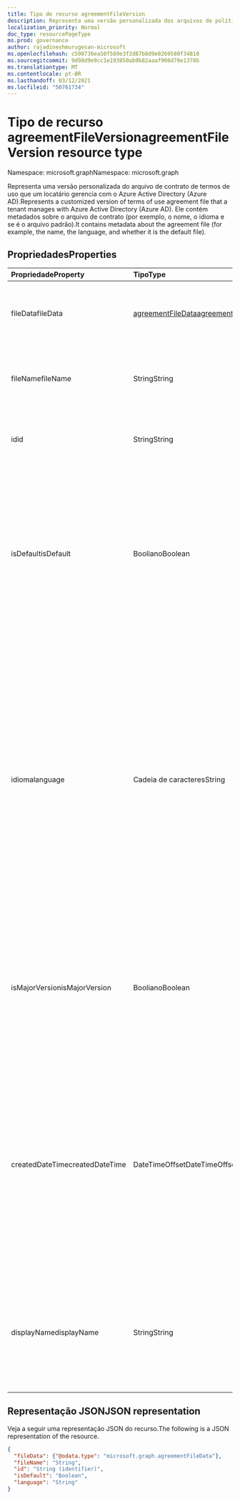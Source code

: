 ```yaml
---
title: Tipo de recurso agreementFileVersion
description: Representa uma versão personalizada dos arquivos de política localizados de termos de contrato de uso no Azure Active Directory (Azure AD).
localization_priority: Normal
doc_type: resourcePageType
ms.prod: governance
author: rajadineshmurugesan-microsoft
ms.openlocfilehash: c590736ea50f589e3f2d87b8d9e0269580f34810
ms.sourcegitcommit: 9d98d9e9cc1e193850ab9b82aaaf906d70e1378b
ms.translationtype: MT
ms.contentlocale: pt-BR
ms.lasthandoff: 03/12/2021
ms.locfileid: "50761734"
---
```

# <a name="agreementfileversion-resource-type"></a><span data-ttu-id="fbe27-103">Tipo de recurso agreementFileVersion</span><span class="sxs-lookup"><span data-stu-id="fbe27-103">agreementFileVersion resource type</span></span>

<span data-ttu-id="fbe27-104">Namespace: microsoft.graph</span><span class="sxs-lookup"><span data-stu-id="fbe27-104">Namespace: microsoft.graph</span></span>

<span data-ttu-id="fbe27-105">Representa uma versão personalizada do arquivo de contrato de termos de uso que um locatário gerencia com o Azure Active Directory (Azure AD).</span><span class="sxs-lookup"><span data-stu-id="fbe27-105">Represents a customized version of terms of use agreement file that a tenant manages with Azure Active Directory (Azure AD).</span></span> <span data-ttu-id="fbe27-106">Ele contém metadados sobre o arquivo de contrato (por exemplo, o nome, o idioma e se é o arquivo padrão).</span><span class="sxs-lookup"><span data-stu-id="fbe27-106">It contains metadata about the agreement file (for example, the name, the language, and whether it is the default file).</span></span>

## <a name="properties"></a><span data-ttu-id="fbe27-107">Propriedades</span><span class="sxs-lookup"><span data-stu-id="fbe27-107">Properties</span></span>
| <span data-ttu-id="fbe27-108">Propriedade</span><span class="sxs-lookup"><span data-stu-id="fbe27-108">Property</span></span>     | <span data-ttu-id="fbe27-109">Tipo</span><span class="sxs-lookup"><span data-stu-id="fbe27-109">Type</span></span>        | <span data-ttu-id="fbe27-110">Descrição</span><span class="sxs-lookup"><span data-stu-id="fbe27-110">Description</span></span> |
|:-------------|:------------|:------------|
|<span data-ttu-id="fbe27-111">fileData</span><span class="sxs-lookup"><span data-stu-id="fbe27-111">fileData</span></span>|[<span data-ttu-id="fbe27-112">agreementFileData</span><span class="sxs-lookup"><span data-stu-id="fbe27-112">agreementFileData</span></span>](agreementfiledata.md)|<span data-ttu-id="fbe27-113">Dados que representam os termos de uso do documento PDF.</span><span class="sxs-lookup"><span data-stu-id="fbe27-113">Data that represents the terms of use PDF document.</span></span> <span data-ttu-id="fbe27-114">Somente leitura.</span><span class="sxs-lookup"><span data-stu-id="fbe27-114">Read-only.</span></span>|
|<span data-ttu-id="fbe27-115">fileName</span><span class="sxs-lookup"><span data-stu-id="fbe27-115">fileName</span></span>|<span data-ttu-id="fbe27-116">String</span><span class="sxs-lookup"><span data-stu-id="fbe27-116">String</span></span>|<span data-ttu-id="fbe27-117">Nome do arquivo de contrato (por exemplo, TOU.pdf).</span><span class="sxs-lookup"><span data-stu-id="fbe27-117">Name of the agreement file (for example, TOU.pdf).</span></span> <span data-ttu-id="fbe27-118">Somente leitura.</span><span class="sxs-lookup"><span data-stu-id="fbe27-118">Read-only.</span></span>|
|<span data-ttu-id="fbe27-119">id</span><span class="sxs-lookup"><span data-stu-id="fbe27-119">id</span></span>|<span data-ttu-id="fbe27-120">String</span><span class="sxs-lookup"><span data-stu-id="fbe27-120">String</span></span>|<span data-ttu-id="fbe27-121">O identificador do objeto agreementFileVersion.</span><span class="sxs-lookup"><span data-stu-id="fbe27-121">The identifier of the agreementFileVersion object.</span></span> <span data-ttu-id="fbe27-122">Somente leitura.</span><span class="sxs-lookup"><span data-stu-id="fbe27-122">Read-only.</span></span>|
|<span data-ttu-id="fbe27-123">isDefault</span><span class="sxs-lookup"><span data-stu-id="fbe27-123">isDefault</span></span>|<span data-ttu-id="fbe27-124">Booliano</span><span class="sxs-lookup"><span data-stu-id="fbe27-124">Boolean</span></span>|<span data-ttu-id="fbe27-125">Se nenhum dos idiomas corresponde à preferência do cliente, indica se esse é o arquivo de contrato padrão .</span><span class="sxs-lookup"><span data-stu-id="fbe27-125">If none of the languages matches the client preference, indicates whether this is the default agreement file .</span></span> <span data-ttu-id="fbe27-126">Se nenhum dos arquivos for marcado como padrão, o primeiro será tratado como padrão.</span><span class="sxs-lookup"><span data-stu-id="fbe27-126">If none of the files are marked as default, the first one is treated as the default.</span></span> <span data-ttu-id="fbe27-127">Somente leitura.</span><span class="sxs-lookup"><span data-stu-id="fbe27-127">Read-only.</span></span>|
|<span data-ttu-id="fbe27-128">idioma</span><span class="sxs-lookup"><span data-stu-id="fbe27-128">language</span></span>|<span data-ttu-id="fbe27-129">Cadeia de caracteres</span><span class="sxs-lookup"><span data-stu-id="fbe27-129">String</span></span>|<span data-ttu-id="fbe27-130">O idioma do arquivo de contrato no formato languagecode2-country/regioncode2.</span><span class="sxs-lookup"><span data-stu-id="fbe27-130">The language of the agreement file in the format languagecode2-country/regioncode2.</span></span> <span data-ttu-id="fbe27-131">languagecode2 é um código de duas letras minúsculo derivado da ISO 639-1.</span><span class="sxs-lookup"><span data-stu-id="fbe27-131">languagecode2 is a lowercase two-letter code derived from ISO 639-1.</span></span> <span data-ttu-id="fbe27-132">country/regioncode2 é derivado da ISO 3166 e geralmente consiste em duas letras maiúsculas, ou uma marca de idioma BCP-47 (por exemplo, en-US).</span><span class="sxs-lookup"><span data-stu-id="fbe27-132">country/regioncode2 is derived from ISO 3166 and usually consists of two uppercase letters, or a BCP-47 language tag (for example, en-US).</span></span> <span data-ttu-id="fbe27-133">Somente leitura.</span><span class="sxs-lookup"><span data-stu-id="fbe27-133">Read-only.</span></span>|
|<span data-ttu-id="fbe27-134">isMajorVersion</span><span class="sxs-lookup"><span data-stu-id="fbe27-134">isMajorVersion</span></span>|<span data-ttu-id="fbe27-135">Booliano</span><span class="sxs-lookup"><span data-stu-id="fbe27-135">Boolean</span></span>|<span data-ttu-id="fbe27-136">Indica se o arquivo de contrato é uma atualização de versão principal.</span><span class="sxs-lookup"><span data-stu-id="fbe27-136">Indicates whether the agreement file is a major version update.</span></span> <span data-ttu-id="fbe27-137">Atualizações de versão principais invalidam as aceitaçãos do contrato no idioma correspondente.</span><span class="sxs-lookup"><span data-stu-id="fbe27-137">Major version updates invalidate the agreement's acceptances on the corresponding language.</span></span> |
|<span data-ttu-id="fbe27-138">createdDateTime</span><span class="sxs-lookup"><span data-stu-id="fbe27-138">createdDateTime</span></span>|<span data-ttu-id="fbe27-139">DateTimeOffset</span><span class="sxs-lookup"><span data-stu-id="fbe27-139">DateTimeOffset</span></span>|<span data-ttu-id="fbe27-140">A data que representa quando o arquivo foi criado. O tipo Timestamp representa informações de data e hora usando o formato ISO 8601 e está sempre em horário UTC.</span><span class="sxs-lookup"><span data-stu-id="fbe27-140">The date time representing when the file was created.The Timestamp type represents date and time information using ISO 8601 format and is always in UTC time.</span></span> <span data-ttu-id="fbe27-141">Por exemplo, meia-noite em UTC no dia 1º de janeiro de 2014 teria esta aparência: '2014-01-01T00:00:00Z'.</span><span class="sxs-lookup"><span data-stu-id="fbe27-141">For example, midnight UTC on Jan 1, 2014 would look like this: '2014-01-01T00:00:00Z'.</span></span>|
|<span data-ttu-id="fbe27-142">displayName</span><span class="sxs-lookup"><span data-stu-id="fbe27-142">displayName</span></span>|<span data-ttu-id="fbe27-143">String</span><span class="sxs-lookup"><span data-stu-id="fbe27-143">String</span></span>|<span data-ttu-id="fbe27-144">Nome de exibição localizado do arquivo de política de um contrato.</span><span class="sxs-lookup"><span data-stu-id="fbe27-144">Localized display name of the policy file of an agreement.</span></span> <span data-ttu-id="fbe27-145">O nome de exibição localizado é mostrado aos usuários finais que visualizam o contrato.</span><span class="sxs-lookup"><span data-stu-id="fbe27-145">The localized display name is shown to end users who view the agreement.</span></span>

## <a name="json-representation"></a><span data-ttu-id="fbe27-146">Representação JSON</span><span class="sxs-lookup"><span data-stu-id="fbe27-146">JSON representation</span></span>

<span data-ttu-id="fbe27-147">Veja a seguir uma representação JSON do recurso.</span><span class="sxs-lookup"><span data-stu-id="fbe27-147">The following is a JSON representation of the resource.</span></span>

<!-- {
  "blockType": "resource",
  "optionalProperties": [

  ],
  "@odata.type": "microsoft.graph.agreementFileVersion"
}-->

```json
{
  "fileData": {"@odata.type": "microsoft.graph.agreementFileData"},
  "fileName": "String",
  "id": "String (identifier)",
  "isDefault": "Boolean",
  "language": "String"
}

```

<!-- uuid: 8fcb5dbc-d5aa-4681-8e31-b001d5168d79
2015-10-25 14:57:30 UTC -->
<!--
{
  "type": "#page.annotation",
  "description": "agreementFileLocalization resource",
  "keywords": "",
  "section": "documentation",
  "tocPath": "",
  "suppressions": []
}
-->
